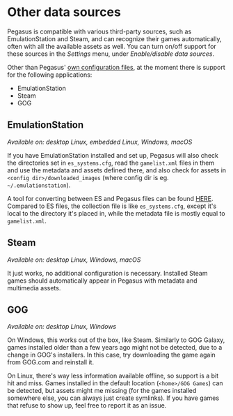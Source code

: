 # Other data sources

Pegasus is compatible with various third-party sources, such as EmulationStation and Steam, and can recognize their games automatically, often with all the available assets as well. You can turn on/off support for these sources in the *Settings* menu, under *Enable/disable data sources*.

Other than Pegasus' [own configuration files](config-files), at the moment there is support for the following applications:

- EmulationStation
- Steam
- GOG

## EmulationStation

*Available on: desktop Linux, embedded Linux, Windows, macOS*

If you have EmulationStation installed and set up, Pegasus will also check the directories set in `es_systems.cfg`, read the `gamelist.xml` files in them and use the metadata and assets defined there, and also check for assets in `<config dir>/downloaded_images` (where config dir is eg. `~/.emulationstation`).

A tool for converting between ES and Pegasus files can be found [HERE](http://pegasus-frontend.org/tools/convert). Compared to ES files, the collection file is like `es_systems.cfg`, except it's local to the directory it's placed in, while the metadata file is mostly equal to `gamelist.xml`.

## Steam

*Available on: desktop Linux, Windows, macOS*

It just works, no additional configuration is necessary. Installed Steam games should automatically appear in Pegasus with metadata and multimedia assets.

## GOG

*Available on: desktop Linux, Windows*

On Windows, this works out of the box, like Steam. Similarly to GOG Galaxy, games installed older than a few years ago might not be detected, due to a change in GOG's installers. In this case, try downloading the game again from GOG.com and reinstall it.

On Linux, there's way less information available offline, so support is a bit hit and miss. Games installed in the default location (`<home>/GOG Games`) can be detected, but assets might me missing (for the games installed somewhere else, you can always just create symlinks). If you have games that refuse to show up, feel free to report it as an issue.
